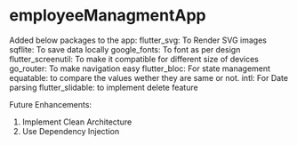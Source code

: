 # employeeManagmentApp

Added below packages to the app:
  flutter_svg: To Render SVG images
  sqflite: To save data locally
  google_fonts: To font as per design
  flutter_screenutil: To make it compatible for different size of devices
  go_router: To make navigation easy
  flutter_bloc: For state management
  equatable: to compare the values wether they are same or not.
  intl: For Date parsing
  flutter_slidable: to implement delete feature

Future Enhancements:
  1. Implement Clean Architecture
  2. Use Dependency Injection
